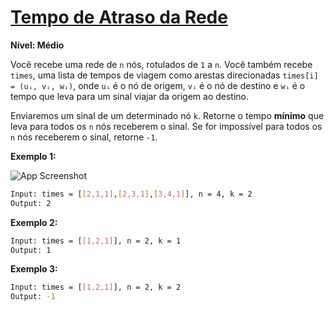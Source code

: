 # [Tempo de Atraso da Rede](https://leetcode.com/problems/network-delay-time/)

**Nível: Médio**

Você recebe uma rede de `n` nós, rotulados de `1` a `n`. Você também recebe `times`, uma lista de tempos de viagem como arestas direcionadas `times[i] = (uᵢ, vᵢ, wᵢ)`, onde `uᵢ` é o nó de origem, `vᵢ` é o nó de destino e `wᵢ` é o tempo que leva para um sinal viajar da origem ao destino.

Enviaremos um sinal de um determinado nó `k`. Retorne o tempo **mínimo** que leva para todos os `n` nós receberem o sinal. Se for impossível para todos os `n` nós receberem o sinal, retorne `-1`.

**Exemplo 1:**

![App Screenshot](https://assets.leetcode.com/uploads/2019/05/23/931_example_1.png)

``` bash
Input: times = [[2,1,1],[2,3,1],[3,4,1]], n = 4, k = 2
Output: 2
```

**Exemplo 2:**

``` bash
Input: times = [[1,2,1]], n = 2, k = 1
Output: 1
```

**Exemplo 3:**

``` bash
Input: times = [[1,2,1]], n = 2, k = 2
Output: -1
```
